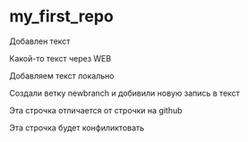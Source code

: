 # my_first_repo

Добавлен текст

Какой-то текст через WEB

Добавляем текст локально

Создали ветку newbranch и добивили новую запись в текст

Эта строчка отличается от строчки на github

Эта строчка будет конфиликтовать